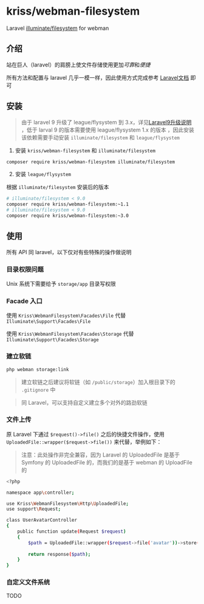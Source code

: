 # kriss/webman-filesystem

Laravel [illuminate/filesystem](https://packagist.org/packages/illuminate/filesystem) for webman

## 介绍

站在巨人（laravel）的肩膀上使文件存储使用更加*可靠*和*便捷*

所有方法和配置与 laravel 几乎一模一样，因此使用方式完成参考 [Laravel文档](http://laravel.p2hp.com/cndocs/8.x/filesystem) 即可

## 安装

> 由于 laravel 9 升级了 league/flysystem 到 3.x，详见[Laravel9升级说明](http://laravel.p2hp.com/cndocs/9.x/upgrade#flysystem-3)
，低于 larval 9 的版本需要使用 league/flysystem 1.x 的版本
，因此安装该依赖需要手动安装 `illuminate/filesystem` 和 `league/flysystem`

1. 安装 `kriss/webman-filesystem` 和 `illuminate/filesystem`

```bash
composer require kriss/webman-filesystem illuminate/filesystem
```

2. 安装 `league/flysystem`

根据 `illuminate/filesystem` 安装后的版本

```bash
# illuminate/filesystem < 9.0
composer require kriss/webman-filesystem:~1.1
# illuminate/filesystem < 9.0
composer require kriss/webman-filesystem:~3.0
```

## 使用

所有 API 同 laravel，以下仅对有些特殊的操作做说明

### 目录权限问题

Unix 系统下需要给予 `storage/app` 目录写权限

### Facade 入口

使用 `Kriss\WebmanFilesystem\Facades\File` 代替 `Illuminate\Support\Facades\File`

使用 `Kriss\WebmanFilesystem\Facades\Storage` 代替 `Illuminate\Support\Facades\Storage`

### 建立软链

```bash
php webman storage:link
```

> 建立软链之后建议将软链（如 `/public/storage`）加入根目录下的 `.gitignore` 中

> 同 Laravel，可以支持自定义建立多个对外的路劲软链

### 文件上传

原 Laravel 下通过 `$request()->file()` 之后的快捷文件操作，使用 `UploadedFile::wrapper($request->file())` 来代替，举例如下：

> 注意：此处操作非完全兼容，因为 Laravel 的 UploadedFile 是基于 Symfony 的 UploadedFile 的，而我们的是基于 webman 的 UploadFile 的

```bash
<?php

namespace app\controller;

use Kriss\WebmanFilesystem\Http\UploadedFile;
use support\Request;

class UserAvatarController
{
    public function update(Request $request)
    {
        $path = UploadedFile::wrapper($request->file('avatar'))->store('avatars');
        
        return response($path);
    }
}
```

### 自定义文件系统

TODO